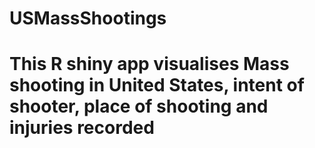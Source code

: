 # USMassShootings
# This R shiny app visualises Mass shooting in United States, intent of shooter, place of shooting and injuries recorded 

